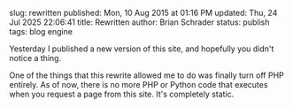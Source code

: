 slug: rewritten
published: Mon, 10 Aug 2015 at 01:16 PM
updated: Thu, 24 Jul 2025 22:06:41 
title: Rewritten
author: Brian Schrader
status: publish
tags: blog engine

Yesterday I published a new version of this site, and hopefully you didn't notice a thing.

One of the things that this rewrite allowed me to do was finally turn off PHP entirely. As of now, there is no more PHP or Python code that executes when you request a page from this site. It's completely static.

